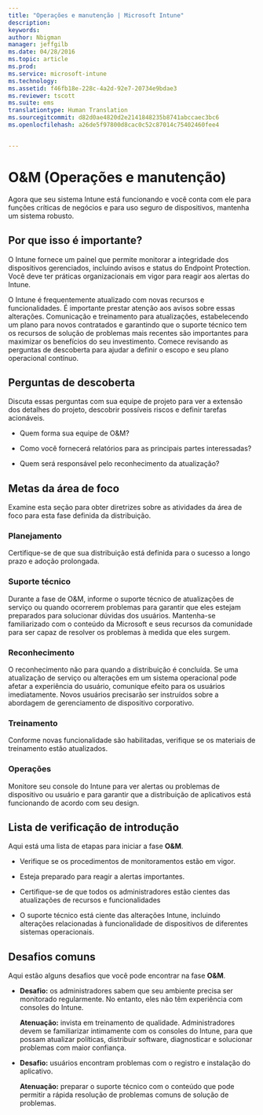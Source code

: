 ```yaml
---
title: "Operações e manutenção | Microsoft Intune"
description: 
keywords: 
author: Nbigman
manager: jeffgilb
ms.date: 04/28/2016
ms.topic: article
ms.prod: 
ms.service: microsoft-intune
ms.technology: 
ms.assetid: f46fb18e-228c-4a2d-92e7-20734e9bdae3
ms.reviewer: tscott
ms.suite: ems
translationtype: Human Translation
ms.sourcegitcommit: d82d0ae4820d2e2141848235b8741abccaec3bc6
ms.openlocfilehash: a26de5f97800d8cac0c52c87014c75402460fee4


---
```


# O&M (Operações e manutenção)
Agora que seu sistema Intune está funcionando e você conta com ele para funções críticas de negócios e para uso seguro de dispositivos, mantenha um sistema robusto.

## Por que isso é importante?
O Intune fornece um painel que permite monitorar a integridade dos dispositivos gerenciados, incluindo avisos e status do Endpoint Protection. Você deve ter práticas organizacionais em vigor para reagir aos alertas do Intune.

O Intune é frequentemente atualizado com novas recursos e funcionalidades. É importante prestar atenção aos avisos sobre essas alterações.
Comunicação e treinamento para atualizações, estabelecendo um plano para novos contratados e garantindo que o suporte técnico tem os recursos de solução de problemas mais recentes são importantes para maximizar os benefícios do seu investimento.
Comece revisando as perguntas de descoberta para ajudar a definir o escopo e seu plano operacional contínuo.

## Perguntas de descoberta
Discuta essas perguntas com sua equipe de projeto para ver a extensão dos detalhes do projeto, descobrir possíveis riscos e definir tarefas acionáveis.

-   Quem forma sua equipe de O&M?

-   Como você fornecerá relatórios para as principais partes interessadas?

-   Quem será responsável pelo reconhecimento da atualização?

## Metas da área de foco
Examine esta seção para obter diretrizes sobre as atividades da área de foco para esta fase definida da distribuição.

### Planejamento
Certifique-se de que sua distribuição está definida para o sucesso a longo prazo e adoção prolongada.

### Suporte técnico
Durante a fase de O&M, informe o suporte técnico de atualizações de serviço ou quando ocorrerem problemas para garantir que eles estejam preparados para solucionar dúvidas dos usuários. Mantenha-se familiarizado com o conteúdo da Microsoft e seus recursos da comunidade para ser capaz de resolver os problemas à medida que eles surgem.

### Reconhecimento
O reconhecimento não para quando a distribuição é concluída. Se uma atualização de serviço ou alterações em um sistema operacional pode afetar a experiência do usuário, comunique efeito para os usuários imediatamente. Novos usuários precisarão ser instruídos sobre a abordagem de gerenciamento de dispositivo corporativo.

### Treinamento
Conforme novas funcionalidade são habilitadas, verifique se os materiais de treinamento estão atualizados.

### Operações
Monitore seu console do Intune para ver alertas ou problemas de dispositivo ou usuário e para garantir que a distribuição de aplicativos está funcionando de acordo com seu design.

## Lista de verificação de introdução
Aqui está uma lista de etapas para iniciar a fase **O&M**.

-   Verifique se os procedimentos de monitoramentos estão em vigor.

-   Esteja preparado para reagir a alertas importantes.

-   Certifique-se de que todos os administradores estão cientes das atualizações de recursos e funcionalidades

-   O suporte técnico está ciente das alterações Intune, incluindo alterações relacionadas à funcionalidade de dispositivos de diferentes sistemas operacionais.

## Desafios comuns
Aqui estão alguns desafios que você pode encontrar na fase **O&M**.

-   **Desafio:** os administradores sabem que seu ambiente precisa ser monitorado regularmente. No entanto, eles não têm experiência com consoles do Intune.

    **Atenuação:** invista em treinamento de qualidade. Administradores devem se familiarizar intimamente com os consoles do Intune, para que possam atualizar políticas, distribuir software, diagnosticar e solucionar problemas com maior confiança.

-   **Desafio:** usuários encontram problemas com o registro e instalação do aplicativo.

    **Atenuação:** preparar o suporte técnico com o conteúdo que pode permitir a rápida resolução de problemas comuns de solução de problemas.



<!--HONumber=Jun16_HO4-->


